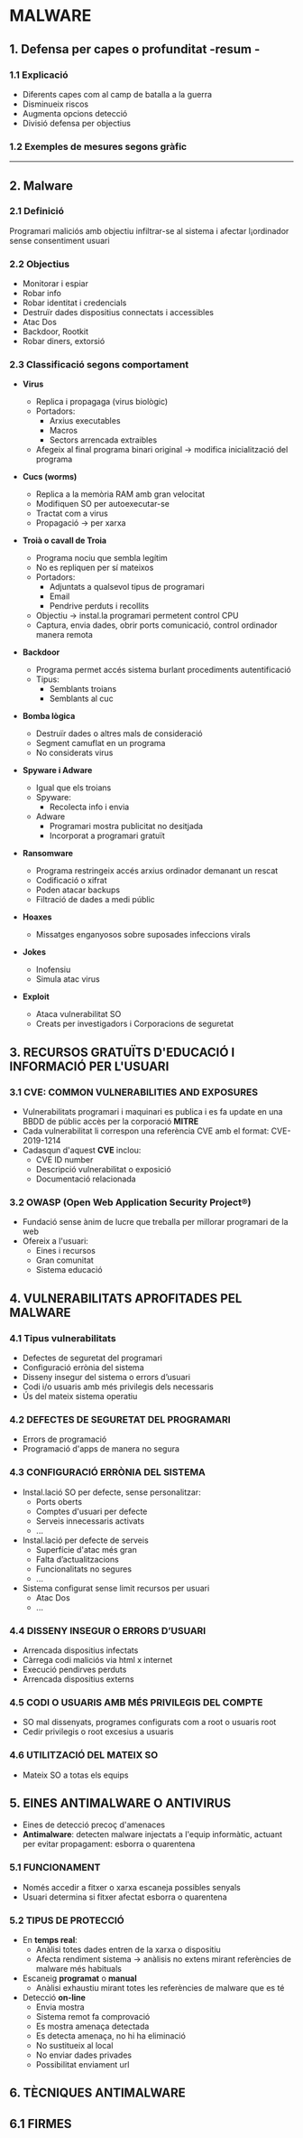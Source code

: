 # MALWARE

## 1. Defensa per capes o profunditat -resum - 

### 1.1 Explicació
- Diferents capes com al camp de batalla a la guerra
- Disminueix riscos
- Augmenta opcions detecció
- Divisió defensa per objectius

### 1.2 Exemples de mesures segons gràfic

---

## 2. Malware

### 2.1 Definició
Programari maliciós amb objectiu infiltrar-se al sistema i afectar l¡ordinador sense consentiment usuari

### 2.2 Objectius
- Monitorar i espiar
- Robar info
- Robar identitat i credencials
- Destruïr dades dispositius connectats i accessibles
- Atac Dos
- Backdoor, Rootkit
- Robar diners, extorsió

### 2.3 Classificació segons comportament
- **Virus**
    - Replica i propagaga (virus biològic) 
    - Portadors:
        - Arxius executables
        - Macros
        - Sectors arrencada extraibles
    - Afegeix al final programa binari original -> modifica inicialització del programa

- **Cucs (worms)**
    - Replica a la memòria RAM amb gran velocitat
    - Modifiquen SO per autoexecutar-se
    - Tractat com a virus
    - Propagació -> per xarxa

- **Troià o cavall de Troia**
    - Programa nociu que sembla legítim
    - No es repliquen per sí mateixos
    - Portadors: 
        - Adjuntats a qualsevol tipus de programari
        - Email
        - Pendrive perduts i recollits
    - Objectiu -> instal.la programari permetent control CPU 
    - Captura, envia dades, obrir ports comunicació, control ordinador manera remota

- **Backdoor**
    - Programa permet accés sistema burlant procediments autentificació
    - Tipus:
        - Semblants troians
        - Semblants al cuc

- **Bomba lògica**
    - Destruïr dades o altres mals de consideració
    - Segment camuflat en un programa
    - No considerats virus

- **Spyware i Adware**
    - Igual que els troians
    - Spyware:
        - Recolecta info i envia
    - Adware
        - Programari mostra publicitat no desitjada
        - Incorporat a programari gratuït

- **Ransomware**
    - Programa restringeix accés arxius ordinador demanant un rescat
    - Codificació o xifrat
    - Poden atacar backups
    - Filtració de dades a medi públic

- **Hoaxes**
    - Missatges enganyosos sobre suposades infeccions virals

- **Jokes**
    - Inofensiu
    - Simula atac virus

- **Exploit**
    - Ataca vulnerabilitat SO
    - Creats per investigadors i Corporacions de seguretat


## 3. RECURSOS GRATUÏTS D'EDUCACIÓ I INFORMACIÓ PER L'USUARI

### 3.1 CVE: COMMON VULNERABILITIES AND EXPOSURES
- Vulnerabilitats programari i maquinari es publica i es fa update en una BBDD de públic accès per la corporació **MITRE**
- Cada vulnerabilitat li correspon una referència CVE amb el format:
    CVE-2019-1214
- Cadasqun d'aquest **CVE** inclou:
    - CVE ID number
    - Descripció vulnerabilitat o exposició
    - Documentació relacionada


### 3.2 OWASP (Open Web Application Security Project®)
- Fundació sense ànim de lucre que treballa per millorar programari de la web
- Ofereix a l'usuari:
    - Eines i recursos
    - Gran comunitat
    - Sistema educació 


## 4. VULNERABILITATS APROFITADES PEL MALWARE

### 4.1 Tipus vulnerabilitats
- Defectes de seguretat del programari
- Configuració errònia del sistema
- Disseny insegur del sistema o errors d’usuari
- Codi i/o usuaris amb més privilegis dels necessaris
- Ús del mateix sistema operatiu


### 4.2 DEFECTES DE SEGURETAT DEL PROGRAMARI
- Errors de programació
- Programació d'apps de manera no segura


### 4.3 CONFIGURACIÓ ERRÒNIA DEL SISTEMA
- Instal.lació SO per defecte, sense personalitzar: 
    - Ports oberts
    - Comptes d'usuari per defecte
    - Serveis innecessaris activats
    - ...
- Instal.lació per defecte de serveis
    - Superfície d'atac més gran
    - Falta d’actualitzacions
    - Funcionalitats no segures
    - ...
- Sistema configurat sense limit recursos per usuari
    - Atac Dos
    - ...

### 4.4 DISSENY INSEGUR O ERRORS D’USUARI
- Arrencada dispositius infectats
- Càrrega codi maliciós via html x internet
- Execució pendirves perduts
- Arrencada dispositius externs


### 4.5  CODI O USUARIS AMB MÉS PRIVILEGIS DEL COMPTE
- SO mal dissenyats, programes configurats com a root o usuaris root
- Cedir privilegis o root excesius a usuaris


### 4.6 UTILITZACIÓ DEL MATEIX SO
- Mateix SO a totas els equips


## 5. EINES ANTIMALWARE O ANTIVIRUS
- Eines de detecció precoç d'amenaces
- **Antimalware**: detecten malware injectats a l'equip informàtic, actuant per evitar propagament: esborra o quarentena

### 5.1 FUNCIONAMENT
- Només accedir a fitxer o xarxa escaneja possibles senyals
- Usuari determina si fitxer afectat esborra o quarentena

### 5.2 TIPUS DE PROTECCIÓ
- En **temps real**:
    - Anàlisi totes dades entren de la xarxa o dispositiu
    - Afecta rendiment sistema -> anàlisis no extens mirant referències de malware més habituals
- Escaneig **programat** o **manual**
    - Anàlisi exhaustiu mirant totes les referències de malware que es té
- Detecció **on-line**
    - Envia mostra
    - Sistema remot fa comprovació
    - Es mostra amenaça detectada
    - Es detecta amenaça, no hi ha eliminació
    - No sustitueix al local
    - No enviar dades privades
    - Possibilitat enviament url


## 6. TÈCNIQUES ANTIMALWARE

## 6.1 FIRMES




